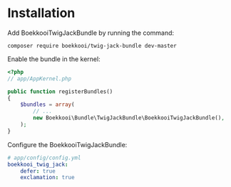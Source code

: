 Installation
============

Add BoekkooiTwigJackBundle by running the command:
```
composer require boekkooi/twig-jack-bundle dev-master
```

Enable the bundle in the kernel:
```php
<?php
// app/AppKernel.php

public function registerBundles()
{
    $bundles = array(
        // ...
        new Boekkooi\Bundle\TwigJackBundle\BoekkooiTwigJackBundle(),
    );
}
```

Configure the BoekkooiTwigJackBundle:
```yaml
# app/config/config.yml
boekkooi_twig_jack:
    defer: true
    exclamation: true
```
